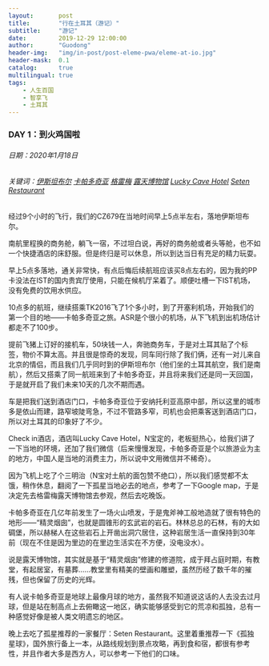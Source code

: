 ```yaml
---
layout:       post
title:        "行在土耳其（游记）"
subtitle:     "游记"
date:         2019-12-29 12:00:00
author:       "Guodong"
header-img:   "img/in-post/post-eleme-pwa/eleme-at-io.jpg"
header-mask:  0.1
catalog:      true
multilingual: true
tags:
    - 人生百国
    - 智享飞
    - 土耳其
---
```


### DAY 1：到火鸡国啦

###### 日期：2020年1月18日

###### 关键词：<u>伊斯坦布尔</u> <u>卡帕多奇亚</u> <u>格雷梅</u> <u>露天博物馆</u> <u>Lucky Cave Hotel</u> <u>Seten Restaurant</u>

经过9个小时的飞行，我们的CZ679在当地时间早上5点半左右，落地伊斯坦布尔。

南航里程换的商务舱，躺飞一宿，不过坦白说，再好的商务舱或者头等舱，也不如一个快捷酒店的床舒服。但是终归是可以休息，所以到达当日有充足的精力玩耍。

早上5点多落地，通关非常快，有点后悔后续航班应该买8点左右的，因为我的PP卡没法在IST的国内贵宾厅使用，只能在候机厅呆着了。顺便吐槽一下IST机场，没有免费的饮用水供应。

10点多的航班，继续搭乘TK2016飞了1个多小时，到了开塞利机场，开始我们的第一个目的地——卡帕多奇亚之旅。ASR是个很小的机场，从下飞机到出机场估计都走不了100步。

提前飞猪上订好的接机车，50块钱一人，奔驰商务车，于是对土耳其贴了个标签，物价不算太高。并且很是惊奇的发现，同车同行除了我们俩，还有一对儿来自北京的情侣，而且我们几乎同时到的伊斯坦布尔（他们坐的土耳其航空，我们是南航），然后又搭乘了同一航班来到了卡帕多奇亚，并且将来我们还是同一天回国，于是就开启了我们未来10天的几次不期而遇。

车是把我们送到酒店门口，卡帕多奇亚位于安纳托利亚高原中部，所以这里的城市多是依山而建，路窄坡陡弯急，不过不管路多窄，司机也会把乘客送到酒店门口，所以对土耳其的印象好了不少。

Check in酒店，酒店叫Lucky Cave Hotel，N宝定的，老板挺热心，给我们讲了一下当地的环境，还加了我们微信（后来慢慢发现，卡帕多奇亚是个以旅游业为主的地方，中国人是当地的消费主力，所以说中文用微信并不稀奇）。

因为飞机上吃了个三明治（N宝对土航的面包赞不绝口），所以我们感觉都不太饿，稍作休息，翻阅了一下孤星当地必去的地点，参考了一下Google map，于是决定先去格雷梅露天博物馆去参观，然后去吃晚饭。

卡帕多奇亚在几亿年前发生了一场火山喷发，于是鬼斧神工般地造就了很有特色的地形——“精灵烟囱”，也就是圆锥形的玄武岩的岩石。林林总总的石林，有的大如碉堡，所以赫梯人在这些岩石上开凿出洞穴居住，这种岩居生活一直保持到30年前（现在不住是因为里边的在里边生活实在不方便，没电没水）。

说是露天博物馆，其实就是基于“精灵烟囱”修建的修道院，成于拜占庭时期，有教堂，有起居室，有墓葬……教堂里有精美的壁画和雕塑，虽然历经了数千年的摧残，但也保留了历史的光辉。

有人说卡帕多奇亚是地球上最像月球的地方，虽然我不知道说这话的人去没去过月球，但是站在制高点上去俯瞰这一地区，确实能够感受到它的荒凉和孤独，总有一种感觉好像是被人类文明遗忘的地区。

晚上去吃了孤星推荐的一家餐厅：Seten Restaurant。这里着重推荐一下《孤独星球》，国外旅行备上一本，从路线规划到景点攻略，再到食和宿，都很有参考性，并且作者大多是西方人，可以参考一下他们的口味。